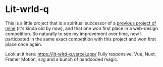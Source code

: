 # Lit-wrld-q

This is a little project that is a spiritual successor of a [previous project of mine](https://maksiksq.github.io/futureOfUkraineWebDesignCompetition2023h1/) (it's kinda old by now), and that one won first place in a web-design competition. So naturally to see my improvement over time, now I particpated in the same exact competition with this project and won first place once again.

Look at it here: https://lit-wlrd-q.vercel.app/
Fully responsive, Vue, Nuxt, Framer Motion, svg and a bunch of handcoded magic.
